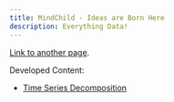 ```yaml
---
title: MindChild - Ideas are Born Here
description: Everything Data!
---
```


[Link to another page](./another-page.html).

Developed Content:

- [Time Series Decomposition](/Timeseries/index.md)




